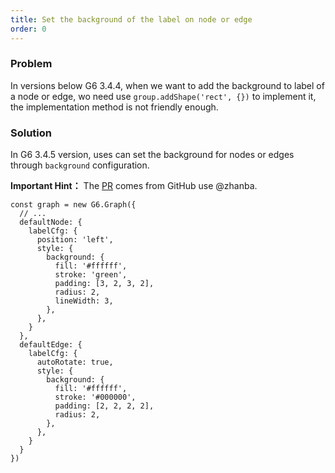 ```yaml
---
title: Set the background of the label on node or edge
order: 0
---
```


### Problem

In versions below G6 3.4.4, when we want to add the background to label of a node or edge, wo need use `group.addShape('rect', {})` to implement it, the implementation method is not friendly enough.

### Solution

In G6 3.4.5 version, uses can set the background for nodes or edges through `background` configuration.

**Important Hint：** The [PR](https://github.com/antvis/G6/pull/1354) comes from GitHub use @zhanba.

```
const graph = new G6.Graph({
  // ...
  defaultNode: {
    labelCfg: {
      position: 'left',
      style: {
        background: {
          fill: '#ffffff',
          stroke: 'green',
          padding: [3, 2, 3, 2],
          radius: 2,
          lineWidth: 3,
        },
      },
    }
  },
  defaultEdge: {
    labelCfg: {
      autoRotate: true,
      style: {
        background: {
          fill: '#ffffff',
          stroke: '#000000',
          padding: [2, 2, 2, 2],
          radius: 2,
        },
      },
    }
  }
})
```
